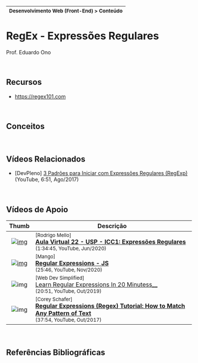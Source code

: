 | <sup>Desenvolvimento Web (Front-End) > Conteúdo</sup> |
| --- |

# RegEx - Expressões Regulares

Prof. Eduardo Ono

<br>

## Recursos

* https://regex101.com

<br>

## Conceitos

<br>

## Vídeos Relacionados

* [DevPleno] [3 Padrões para Iniciar com Expressões Regulares (RegExp)](https://www.youtube.com/watch?v=N6W5cwTJkqs) (YouTube, 6:51, Ago/2017)

<br>

## Vídeos de Apoio

| Thumb | Descrição |
| :-: | --- |
| [![img](https://img.youtube.com/vi/db-L-ne0AMY/default.jpg)](https://www.youtube.com/watch?v=db-L-ne0AMY) | <sup>[Rodrigo Mello]</sup><br>[__Aula Virtual 22 - USP - ICC1: Expressões Regulares__](https://www.youtube.com/watch?v=db-L-ne0AMY)<br><sub>(1:34:45, YouTube, Jun/2020)</sub>
| [![img](https://img.youtube.com/vi/8oPIfO6r2vA/default.jpg)](https://www.youtube.com/watch?v=8oPIfO6r2vA) | <sup>[Mango]</sup><br>[__Regular Expressions - JS__](https://www.youtube.com/watch?v=8oPIfO6r2vA)<br><sub>(25:46, YouTube, Nov/2020)</sub>
| ![img](https://img.youtube.com/vi/rhzKDrUiJVk/default.jpg) | <sup>[Web Dev Simplified]</sup><br>[Learn Regular Expressions In 20 Minutess__](https://www.youtube.com/watch?v=rhzKDrUiJVk)<br><sub>(20:51, YouTube, Out/2019)</sub>
| ![img](https://img.youtube.com/vi/sa-TUpSx1JA/default.jpg) | <sup>[Corey Schafer]</sup><br>[__Regular Expressions (Regex) Tutorial: How to Match Any Pattern of Text__](https://www.youtube.com/watch?v=sa-TUpSx1JA)<br><sub>(37:54, YouTube, Out/2017)</sub>

<br>

## Referências Bibliográficas

<br>
